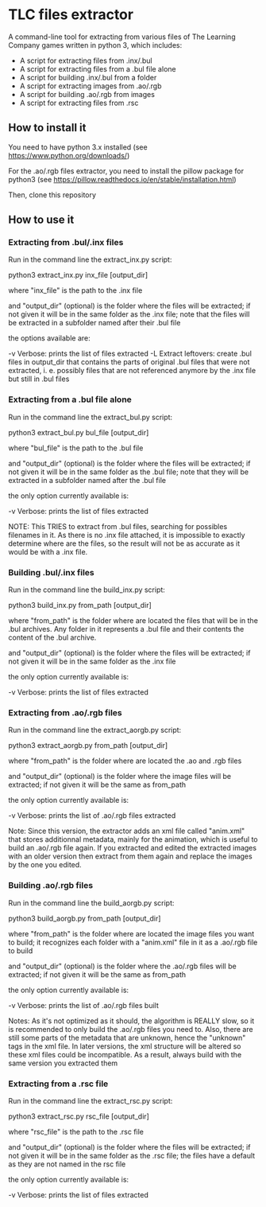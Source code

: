 # TLC files extractor

A command-line tool for extracting from various files of The Learning Company games written in python 3, which includes: 

- A script for extracting files from .inx/.bul
- A script for extracting files from a .bul file alone
- A script for building .inx/.bul from a folder
- A script for extracting images from .ao/.rgb
- A script for building .ao/.rgb from images
- A script for extracting files from .rsc

## How to install it

You need to have python 3.x installed (see https://www.python.org/downloads/)

For the .ao/.rgb files extractor, you need to install the pillow package for python3 (see https://pillow.readthedocs.io/en/stable/installation.html)

Then, clone this repository


## How to use it

### Extracting from .bul/.inx files

Run in the command line the extract_inx.py script: 

python3 extract\_inx.py <options> inx\_file \[output\_dir\]

where "inx\_file" is the path to the .inx file

and "output\_dir" (optional) is the folder where the files will be extracted; if not given it will be in the same folder as the .inx file; note that the files will be extracted in a subfolder named after their .bul file

the options available are: 

-v Verbose: prints the list of files extracted
-L Extract leftovers: create .bul files in output\_dir that contains the parts of original .bul files that were not extracted, i. e. possibly files that are not referenced anymore by the .inx file but still in .bul files

### Extracting from a .bul file alone

Run in the command line the extract_bul.py script: 

python3 extract\_bul.py <options> bul\_file \[output\_dir\]

where "bul\_file" is the path to the .bul file

and "output\_dir" (optional) is the folder where the files will be extracted; if not given it will be in the same folder as the .bul file; note that they will be extracted in a subfolder named after the .bul file

the only option currently available is: 

-v Verbose: prints the list of files extracted

NOTE: This TRIES to extract from .bul files, searching for possibles filenames in it. As there is no .inx file attached, it is impossible to exactly determine where are the files, so the result will not be as accurate as it would be with a .inx file.

### Building .bul/.inx files

Run in the command line the build_inx.py script: 

python3 build\_inx.py <options> from\_path \[output\_dir\]

where "from\_path" is the folder where are located the files that will be in the .bul archives. Any folder in it represents a .bul file and their contents the content of the .bul archive.

and "output\_dir" (optional) is the folder where the files will be extracted; if not given it will be in the same folder as the .inx file

the only option currently available is: 

-v Verbose: prints the list of files extracted

### Extracting from .ao/.rgb files

Run in the command line the extract_aorgb.py script: 

python3 extract\_aorgb.py <options> from\_path \[output\_dir\]

where "from\_path" is the folder where are located the .ao and .rgb files

and "output\_dir" (optional) is the folder where the image files will be extracted; if not given it will be the same as from\_path

the only option currently available is: 

-v Verbose: prints the list of .ao/.rgb files extracted

Note: Since this version, the extractor adds an xml file called "anim.xml" that stores additionnal metadata, mainly for the animation, which is useful to build an .ao/.rgb file again. If you extracted and edited the extracted images with an older version then extract from them again and replace the images by the one you edited.

### Building .ao/.rgb files

Run in the command line the build_aorgb.py script: 

python3 build\_aorgb.py <options> from\_path \[output\_dir\]

where "from\_path" is the folder where are located the image files you want to build; it recognizes each folder with a "anim.xml" file in it as a .ao/.rgb file to build

and "output\_dir" (optional) is the folder where the .ao/.rgb files will be extracted; if not given it will be the same as from\_path

the only option currently available is: 

-v Verbose: prints the list of .ao/.rgb files built

Notes: As it's not optimized as it should, the algorithm is REALLY slow, so it is recommended to only build the .ao/.rgb files you need to. Also, there are still some parts of the metadata that are unknown, hence the "unknown" tags in the xml file. In later versions, the xml structure will be altered so these xml files could be incompatible. As a result, always build with the same version you extracted them

### Extracting from a .rsc file

Run in the command line the extract_rsc.py script: 

python3 extract\_rsc.py <options> rsc\_file \[output\_dir\]

where "rsc\_file" is the path to the .rsc file

and "output\_dir" (optional) is the folder where the files will be extracted; if not given it will be in the same folder as the .rsc file; the files have a default as they are not named in the rsc file

the only option currently available is: 

-v Verbose: prints the list of files extracted

